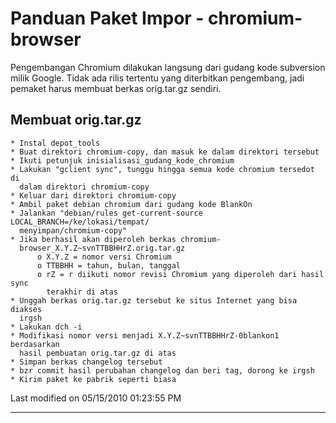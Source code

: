 # Panduan Paket Impor - chromium-browser
Pengembangan Chromium dilakukan langsung dari gudang kode subversion milik
Google. Tidak ada rilis tertentu yang diterbitkan pengembang, jadi pemaket
harus membuat berkas orig.tar.gz sendiri.
## Membuat orig.tar.gz
    * Instal depot_tools
    * Buat direktori chromium-copy, dan masuk ke dalam direktori tersebut
    * Ikuti petunjuk ​inisialisasi_gudang_kode_chromium
    * Lakukan "gclient sync", tunggu hingga semua kode chromium tersedot di
      dalam direktori chromium-copy
    * Keluar dari direktori chromium-copy
    * Ambil paket debian chromium dari gudang kode BlankOn
    * Jalankan "debian/rules get-current-source LOCAL_BRANCH=/ke/lokasi/tempat/
      menyimpan/chromium-copy"
    * Jika berhasil akan diperoleh berkas chromium-
      browser_X.Y.Z~svnTTBBHHrZ.orig.tar.gz
          o X.Y.Z = nomor versi Chromium
          o TTBBHH = tahun, bulan, tanggal
          o rZ = r diikuti nomor revisi Chromium yang diperoleh dari hasil sync
            terakhir di atas
    * Unggah berkas orig.tar.gz tersebut ke situs Internet yang bisa diakses
      irgsh
    * Lakukan dch -i
    * Modifikasi nomor versi menjadi X.Y.Z~svnTTBBHHrZ-0blankon1 berdasarkan
      hasil pembuatan orig.tar.gz di atas
    * Simpan berkas changelog tersebut
    * bzr commit hasil perubahan changelog dan beri tag, dorong ke irgsh
    * Kirim paket ke pabrik seperti biasa
Last modified on 05/15/2010 01:23:55 PM

 
---
 

